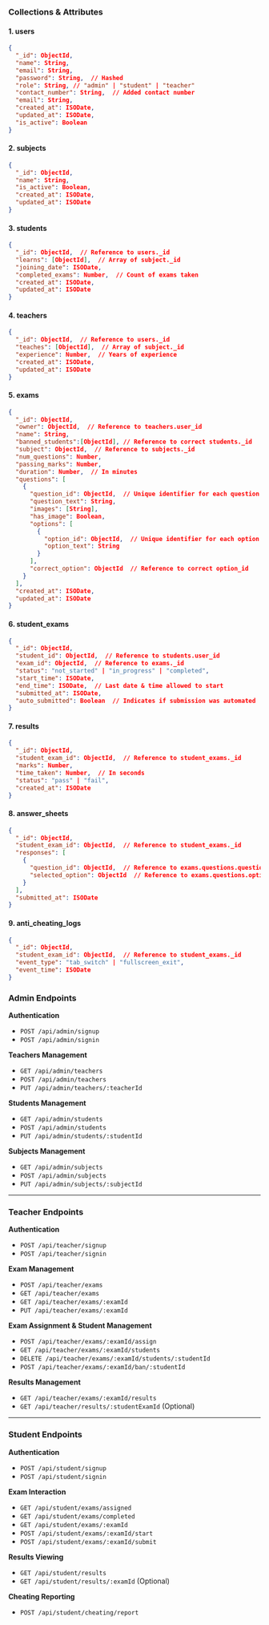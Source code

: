 ### Collections & Attributes

#### **1. users**

```json
{
  "_id": ObjectId,
  "name": String,
  "email": String,
  "password": String,  // Hashed
  "role": String, // "admin" | "student" | "teacher"
  "contact_number": String,  // Added contact number
  "email": String,
  "created_at": ISODate,
  "updated_at": ISODate,
  "is_active": Boolean
}
```

#### **2. subjects**

```json
{
  "_id": ObjectId,
  "name": String,
  "is_active": Boolean,
  "created_at": ISODate,
  "updated_at": ISODate
}
```

#### **3. students**

```json
{
  "_id": ObjectId,  // Reference to users._id
  "learns": [ObjectId],  // Array of subject._id
  "joining_date": ISODate,
  "completed_exams": Number,  // Count of exams taken
  "created_at": ISODate,
  "updated_at": ISODate
}
```

#### **4. teachers**

```json
{
  "_id": ObjectId,  // Reference to users._id
  "teaches": [ObjectId],  // Array of subject._id
  "experience": Number,  // Years of experience
  "created_at": ISODate,
  "updated_at": ISODate
}
```

#### **5. exams**

```json
{
  "_id": ObjectId,
  "owner": ObjectId,  // Reference to teachers.user_id
  "name": String,
  "banned_students":[ObjectId], // Reference to correct students._id
  "subject": ObjectId,  // Reference to subjects._id
  "num_questions": Number,
  "passing_marks": Number,
  "duration": Number,  // In minutes
  "questions": [
    {
      "question_id": ObjectId,  // Unique identifier for each question
      "question_text": String,
      "images": [String],
      "has_image": Boolean,
      "options": [
        {
          "option_id": ObjectId,  // Unique identifier for each option
          "option_text": String
        }
      ],
      "correct_option": ObjectId  // Reference to correct option_id
    }
  ],
  "created_at": ISODate,
  "updated_at": ISODate
}
```

#### **6. student_exams**

```json
{
  "_id": ObjectId,
  "student_id": ObjectId,  // Reference to students.user_id
  "exam_id": ObjectId,  // Reference to exams._id
  "status": "not_started" | "in_progress" | "completed",
  "start_time": ISODate,
  "end_time": ISODate,  // Last date & time allowed to start
  "submitted_at": ISODate,
  "auto_submitted": Boolean  // Indicates if submission was automated
}
```

#### **7. results**

```json
{
  "_id": ObjectId,
  "student_exam_id": ObjectId,  // Reference to student_exams._id
  "marks": Number,
  "time_taken": Number,  // In seconds
  "status": "pass" | "fail",
  "created_at": ISODate
}
```

#### **8. answer_sheets**

```json
{
  "_id": ObjectId,
  "student_exam_id": ObjectId,  // Reference to student_exams._id
  "responses": [
    {
      "question_id": ObjectId,  // Reference to exams.questions.question_id
      "selected_option": ObjectId  // Reference to exams.questions.options.option_id
    }
  ],
  "submitted_at": ISODate
}
```

#### **9. anti_cheating_logs**

```json
{
  "_id": ObjectId,
  "student_exam_id": ObjectId,  // Reference to student_exams._id
  "event_type": "tab_switch" | "fullscreen_exit",
  "event_time": ISODate
}
```


### Admin Endpoints  
**Authentication**  
- `POST /api/admin/signup`  
- `POST /api/admin/signin`  

**Teachers Management**  
- `GET /api/admin/teachers`  
- `POST /api/admin/teachers`  
- `PUT /api/admin/teachers/:teacherId`  

**Students Management**  
- `GET /api/admin/students`  
- `POST /api/admin/students`  
- `PUT /api/admin/students/:studentId`  

**Subjects Management**  
- `GET /api/admin/subjects`  
- `POST /api/admin/subjects`  
- `PUT /api/admin/subjects/:subjectId`  

---

### Teacher Endpoints  
**Authentication**  
- `POST /api/teacher/signup`  
- `POST /api/teacher/signin`  

**Exam Management**  
- `POST /api/teacher/exams`  
- `GET /api/teacher/exams`  
- `GET /api/teacher/exams/:examId`  
- `PUT /api/teacher/exams/:examId`  

**Exam Assignment & Student Management**  
- `POST /api/teacher/exams/:examId/assign`  
- `GET /api/teacher/exams/:examId/students`  
- `DELETE /api/teacher/exams/:examId/students/:studentId`  
- `POST /api/teacher/exams/:examId/ban/:studentId`  

**Results Management**  
- `GET /api/teacher/exams/:examId/results`  
- `GET /api/teacher/results/:studentExamId` (Optional)  

---

### Student Endpoints  
**Authentication**  
- `POST /api/student/signup`  
- `POST /api/student/signin`  

**Exam Interaction**  
- `GET /api/student/exams/assigned`  
- `GET /api/student/exams/completed`  
- `GET /api/student/exams/:examId`  
- `POST /api/student/exams/:examId/start`  
- `POST /api/student/exams/:examId/submit`  

**Results Viewing**  
- `GET /api/student/results`  
- `GET /api/student/results/:examId` (Optional)  

**Cheating Reporting**  
- `POST /api/student/cheating/report`